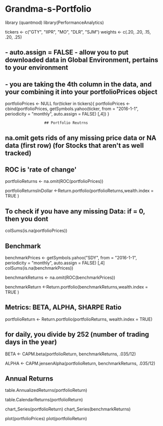 # Grandma-s-Portfolio

library (quantmod) 
library(PerformanceAnalytics)

tickers <- c("GTY", "IIPR", "MO", "DLR", "SJM")
weights <- c(.20, .20, .15, .20, .25)

## - auto.assign = FALSE - allow you to put downloaded data in Global Environment, pertains to your environment

## - you are taking the 4th column in the data, and your combining it into your portfolioPrices object

portfolioPrices <- NULL
for(ticker in tickers){
  portfolioPrices <- cbind(portfolioPrices, 
                           getSymbols.yahoo(ticker, from = "2016-1-1", periodicity = "monthly", auto.assign = FALSE) [,4])
}

                      ## Portfolio Reutrns

## na.omit gets rids of any missing price data or NA data (first row) (for Stocks that aren't as well tracked)

## ROC is 'rate of change'

portfolioReturns <- na.omit(ROC(portfolioPrices))

portfolioReturnsInDollar <-Return.portfolio(portfolioReturns,wealth.index = TRUE )

                           
## To check if you have any missing Data: if = 0, then you dont

colSums(is.na(portfolioPrices))

## Benchmark

benchmarkPrices <- getSymbols.yahoo("SDY", from = "2016-1-1", periodicity = "monthly", auto.assign = FALSE) [,4]
colSums(is.na(benchmarkPrices))

benchmarkReturns <- na.omit(ROC(benchmarkPrices))

benchmarkReturn <-Return.portfolio(benchmarkReturns,wealth.index = TRUE )

## Metrics: BETA, ALPHA, SHARPE Ratio

portfolioReturn <- Return.portfolio(portfolioReturns, wealth.index = TRUE)

## for daily, you divide by 252 (number of trading days in the year)

BETA <- CAPM.beta(portfolioReturn, benchmarkReturns, .035/12)

ALPHA <- CAPM.jensenAlpha(portfolioReturn, benchmarkReturns, .035/12)



## Annual Returns

table.AnnualizedReturns(portfolioReturn)

table.CalendarReturns(portfolioReturn)

chart_Series(portfolioReturn)
chart_Series(benchmarkReturns)

plot(portfolioPrices)
plot(portfolioReturn)




